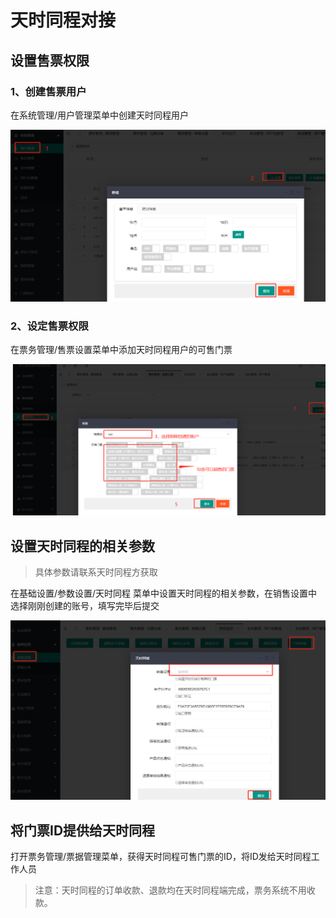 # 天时同程对接

## 设置售票权限

### 1、创建售票用户

在系统管理/用户管理菜单中创建天时同程用户

![image-20220704091415343](..\imgs\image-20220704091415343.png)

### 2、设定售票权限

在票务管理/售票设置菜单中添加天时同程用户的可售门票

![image-20220704091900173](..\imgs\image-20220704091900173.png)

## 设置天时同程的相关参数

 >具体参数请联系天时同程方获取

 在基础设置/参数设置/天时同程 菜单中设置天时同程的相关参数，在销售设置中选择刚刚创建的账号，填写完毕后提交

![image-20220704092300348](..\imgs\image-20220704092300348.png)

## 将门票ID提供给天时同程

打开票务管理/票据管理菜单，获得天时同程可售门票的ID，将ID发给天时同程工作人员

>注意：天时同程的订单收款、退款均在天时同程端完成，票务系统不用收款。
